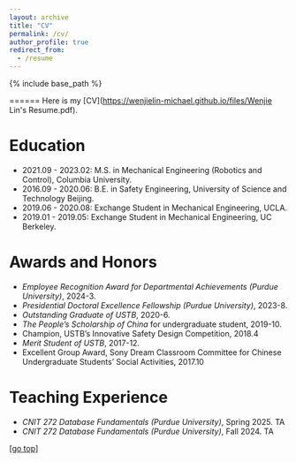 ```yaml
---
layout: archive
title: "CV"
permalink: /cv/
author_profile: true
redirect_from:
  - /resume
---
```


{% include base_path %}

======
Here is my [CV](https://wenjielin-michael.github.io/files/Wenjie Lin's Resume.pdf).
<!-- Here is my CV [[English Version](https://yrwang501.github.io/files/CV_Yanran.pdf), [中文简历](https://alanlusun.github.io/files/CV_LuChangsheng_CN.pdf)]. -->

Education
======
* 2021.09 - 2023.02: M.S. in Mechanical Engineering (Robotics and Control), Columbia University. 
* 2016.09 - 2020.06: B.E. in Safety Engineering, University of Science and Technology Beijing.
* 2019.06 - 2020.08: Exchange Student in Mechanical Engineering, UCLA.
* 2019.01 - 2019.05: Exchange Student in Mechanical Engineering, UC Berkeley.

Awards and Honors
======  
* *Employee Recognition Award for Departmental Achievements (Purdue University)*, 2024-3.
* *Presidential Doctoral Excellence Fellowship (Purdue University)*, 2023-8.
* *Outstanding Graduate of USTB*, 2020-6.
* *The People’s Scholarship of China* for undergraduate student, 2019-10.
* Champion, USTB’s Innovative Safety Design Competition, 2018.4
* *Merit Student of USTB*, 2017-12.
* Excellent Group Award, Sony Dream Classroom Committee for Chinese Undergraduate Students’ Social
  Activities, 2017.10


Teaching Experience
======
* *CNIT 272 Database Fundamentals (Purdue University)*, Spring 2025. TA
* *CNIT 272 Database Fundamentals (Purdue University)*, Fall 2024. TA


[[go top](https://wenjielin-michael.github.io/cv/)]  
